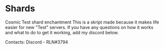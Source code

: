 # Shards
Cosmic Test shard enchantment 
This is a skript made because it makes life easier for new "Test" servers.
If you have any questions on how it works and what to do to get it working, add my discord below.

Contacts:
Discord - RLN#3794
